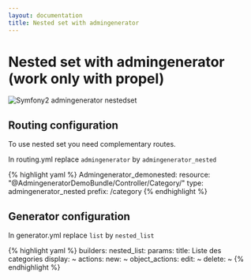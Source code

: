 ```yaml
---
layout: documentation
title: Nested set with admingenerator
---
```


# Nested set with admingenerator (work only with propel)

<img src="http://symfony2admingenerator.org/images/nestedset.png" alt="Symfony2 admingenerator nestedset" />

## Routing configuration

To use nested set you need complementary routes. 

In routing.yml replace `admingenerator` by `admingenerator_nested`

{% highlight yaml %}
Admingenerator_demonested:
    resource: "@AdmingeneratorDemoBundle/Controller/Category/"
    type:     admingenerator_nested
    prefix:   /category
{% endhighlight %}

## Generator configuration

In generator.yml replace `list` by `nested_list`

{% highlight yaml %}
builders:
  nested_list:
    params:
      title: Liste des categories
      display: ~
      actions:
        new: ~
      object_actions:
        edit: ~
        delete: ~
{% endhighlight %}
